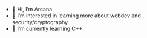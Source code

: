 - 👋 Hi, I’m Arcana
- 👀 I’m interested in learning more about webdev and security/cryptography.
- 🌱 I’m currently learning C++

<!---
arcanamber/arcanamber is a ✨ special ✨ repository because its `README.md` (this file) appears on your GitHub profile.
You can click the Preview link to take a look at your changes.
--->
